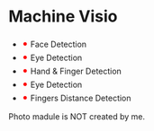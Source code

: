 # Machine Visio

- <span style="color:red; font-size:20px;">•</span> Face Detection
- <span style="color:red; font-size:20px;">•</span> Eye Detection
- <span style="color:red; font-size:20px;">•</span> Hand & Finger Detection
- <span style="color:red; font-size:20px;">•</span> Eye Detection
- <span style="color:red; font-size:20px;">•</span> Fingers Distance Detection

Photo madule is NOT created by me.


